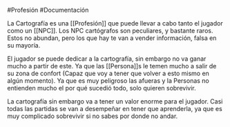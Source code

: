 #Profesión #Documentación 

La Cartografía es una [[Profesión]] que puede llevar a cabo tanto el jugador como un [[NPC]]. 
Los NPC cartógrafos son peculiares, y bastante raros. Estos no abundan, pero los que hay te van a vender información, falsa en su mayoría. 

El jugador se puede dedicar a la cartografía, sin embargo no va ganar mucho a partir de este. Ya que las [[Persona]]s le temen mucho a salir de su zona de confort (Capaz que voy a tener que volver a esto mismo en algún momento). Ya que es muy peligroso las afueras y la Personas no entienden mucho el por qué sucedió todo, solo quieren sobrevivir. 

La cartografía sin embargo va a tener un valor enorme para el jugador. Casi todas las partidas se van a desempeñar en tener que aprenderla, ya que es muy complicado sobrevivir si no sabes por donde no andar. 